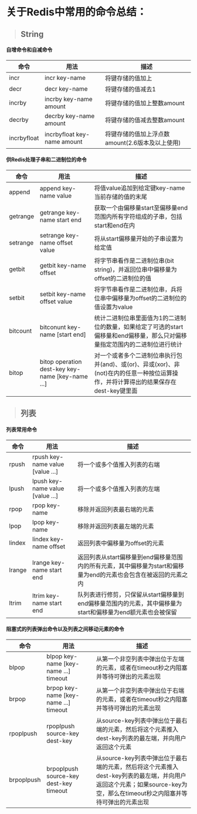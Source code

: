 
# 关于Redis中常用的命令总结：

> ## String
#### 自增命令和自减命令

命令  | 用法 | 描述
|----|---|---|
incr | incr key-name | 将键存储的值加上
decr | decr key-name | 将键存储的值减去1
incrby | incrby key-name amount | 将键存储的值加上整数amount
decrby | decrby key-name amount | 将键存储的值减去整数amount
incrbyfloat | incrbyfloat key-name amount | 将键存储的值加上浮点数amount(2.6版本及以上使用)

#### 供Redis处理子串和二进制位的命令
命令 | 用法 | 描述
|---|---|---|
|append | append key-name value | 将值value追加到给定键key-name当前存储的值的末尾|
|getrange | getrange key-name start end | 获取一个由偏移量start至偏移量end范围内所有字符组成的子串，包括start和end在内|
|setrange | setrange key-name offset value | 将从start偏移量开始的子串设置为给定值|
|getbit | getbit key-name offset | 将字节串看作是二进制位串(bit string)，并返回位串中偏移量为offset的二进制位的值|
|setbit | setbit key-name offset value | 将字节串看作是二进制位串，兵将位串中偏移量为offset的二进制位的值设置为value|
|bitcount | bitconunt key-name [start end] | 统计二进制位串里面值为1的二进制位的数量，如果给定了可选的start偏移量和end偏移量，那么只对偏移量指定范围内的二进制位进行统计|
|bitop | bitop operation dest-key key-name [key-name ...] | 对一个或者多个二进制位串执行包并(and)、或(or)、异或(xor)、非(not)在内的任意一种按位运算操作，并将计算得出的结果保存在dest-key键里面|

> ## 列表
#### 列表常用命令

命令 | 用法 | 描述
---|---|---
rpush | rpush key-name value [value ...] | 将一个或多个值推入列表的右端
lpush | lpush key-name value [value ...] | 将一个或多个值推入列表的左端
rpop | rpop key-name | 移除并返回列表最右端的元素
lpop | lpop key-name | 移除并返回列表最左端的元素
lindex | lindex key-name offset | 返回列表中偏移量为offset的元素
lrange | lrange key-name start end | 返回列表从start偏移量到end偏移量范围内的所有元素，其中偏移量为start和偏移量为end的元素也会包含在被返回的元素之内
ltrim | ltrim key-name start end | 队列表进行修剪，只保留从start偏移量到end偏移量范围内的元素，其中偏移量为start和偏移量为end额元素也会被保留

#### 阻塞式的列表弹出命令以及列表之间移动元素的命令

命令 | 用法 | 描述
---|---|---
|blpop | blpop key-name [key-name ...] timeout | 从第一个非空列表中弹出位于左端的元素，或者在timeout秒之内阻塞并等待可弹出的元素出现|
brpop | brpop key-name [key-name ...] timeout | 从第一个非空列表中弹出位于右端的元素，或者在timeout秒之内阻塞并等待可弹出的元素出现|
rpoplpush | rpoplpush source-key dest-key | 从source-key列表中弹出位于最右端的元素，然后将这个元素推入dest-key列表的最左端，并向用户返回这个元素
brpoplpush | brpoplpush source-key dest-key timeout | 从source-key列表中弹出位于最右端的元素，然后将这个元素推入dest-key列表的最左端，并向用户返回这个元素；如果source-key为空，那么在timeout秒之内阻塞并等待可弹出的元素出现
